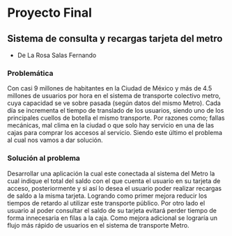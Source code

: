 # Proyecto Final

## Sistema de consulta y recargas tarjeta del metro

+ De La Rosa Salas Fernando

### Problemática

Con casi 9 millones de habitantes en la Ciudad de México y más de 4.5 millones de usuarios por hora en el sistema de transporte colectivo metro, cuya capacidad se ve sobre pasada (según datos del mismo Metro). Cada día se incrementa el tiempo de translado de los usuarios, siendo uno de los principales cuellos de botella el mismo transporte. Por razones como; fallas mecánicas, mal clima en la ciudad o que solo hay servicio en una de las cajas para comprar los accesos al servicio. Siendo este último el problema al cual nos vamos a dar solución.

### Solución al problema

Desarrollar una aplicación la cual este conectada al sistema del Metro la cual indique el total del saldo con el que cuenta el usuario en su tarjeta de acceso, posteriormente y si así lo desea el usuario poder realizar recargas de saldo a la misma tarjeta. Logrando como primer mejora reducir los tiempos de retardo al utilizar este transporte público. Por otro lado el usuario al poder consultar el saldo de su tarjeta evitará perder tiempo de forma innecesaria en filas a la caja. Como mejora adicional se lograría un flujo más rápido de usuarios en el sistema de transporte Metro.